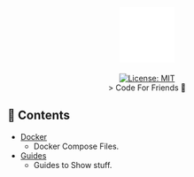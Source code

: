 <p align="center">
  <img src="_resources/images/shell-light.png" alt="Header" width="100" height="100"><br><br>
  <a href="https://opensource.org/licenses/MIT">
    <img src="https://img.shields.io/badge/License-MIT-yellow.svg" alt="License: MIT"></a><br>
    > Code For Friends 🤖</a>
</p>

## :link: Contents

- [Docker](./docker/)
  - Docker Compose Files.
- [Guides](./guides/)
  -  Guides to Show stuff.